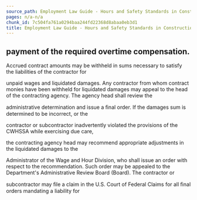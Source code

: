 ```yaml
---
source_path: Employment Law Guide - Hours and Safety Standards in Construction Contracts.md
pages: n/a-n/a
chunk_id: 7c504fa761a0294baa244fd22368d8abaa0eb3d1
title: Employment Law Guide - Hours and Safety Standards in Construction Contracts
---
```

## payment of the required overtime compensation.

Accrued contract amounts may be withheld in sums necessary to satisfy the liabilities of the contractor for

unpaid wages and liquidated damages. Any contractor from whom contract monies have been withheld for liquidated damages may appeal to the head of the contracting agency. The agency head shall review the

administrative determination and issue a ﬁnal order. If the damages sum is determined to be incorrect, or the

contractor or subcontractor inadvertently violated the provisions of the CWHSSA while exercising due care,

the contracting agency head may recommend appropriate adjustments in the liquidated damages to the

Administrator of the Wage and Hour Division, who shall issue an order with respect to the recommendation. Such order may be appealed to the Department's Administrative Review Board (Board). The contractor or

subcontractor may ﬁle a claim in the U.S. Court of Federal Claims for all ﬁnal orders mandating a liability for
